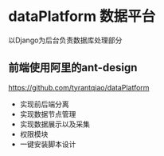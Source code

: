 # dataPlatform 数据平台
以Django为后台负责数据库处理部分

## 前端使用阿里的ant-design
https://github.com/tyrantqiao/dataPlatform

- 实现前后端分离
- 实现数据节点管理
- 实现数据展示以及采集
- 权限模块
- 一键安装脚本设计

